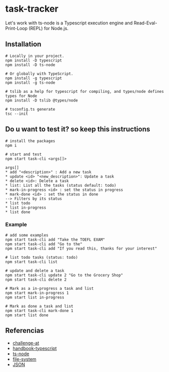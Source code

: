 # task-tracker
Let's work with ts-node is a Typescript execution engine and Read-Eval-Print-Loop (REPL) for Node.js. 
## Installation
~~~
# Locally in your project.
npm install -D typescript
npm install -D ts-node

# Or globally with TypeScript.
npm install -g typescript
npm install -g ts-node

# tslib as a help for typescript for compiling, and types/node defines types for Node
npm install -D tslib @types/node

# tsconfig.ts generate
tsc --init
~~~

## Do u want to test it? so keep this instructions
~~~
# install the packages
npm i

# start and test
npm start task-cli <args[]>

args[]
* add "<description>" : Add a new task
* update <id> "<new_description>": Update a task
* delete <id>: Delete a task
* list: List all the tasks (status default: todo)
* mark-in-progress <id> : set the status in progress 
* mark-done <id> : set the status in done
--> Filters by its status
* list todo
* list in-progress
* list done 
~~~
### Example
~~~
# add some examples
npm start task-cli add "Take the TOEFL EXAM"
npm start task-cli add "Go to the"
npm start task-cli add "If you read this, thanks for your interest"

# list todo tasks (status: todo)
npm start task-cli list

# update and delete a task
npm start task-cli update 2 "Go to the Grocery Shop"
npm start task-cli delete 2

# Mark as a in-progress a task and list
npm start mark-in-progress 1
npm start list in-progress

# Mark as done a task and list
npm start task-cli mark-done 1
npm start list done
~~~

## Referencias
* [challenge-at](https://roadmap.sh/projects/task-tracker)
* [handbook-typescript](https://www.typescriptlang.org/docs/handbook/intro.html)
* [ts-node](https://www.npmjs.com/package/ts-node)
* [file-system](https://nodejs.org/api/fs.html#file-system)
* [JSON](https://developer.mozilla.org/en-US/docs/Web/JavaScript/Reference/Global_Objects/JSON)